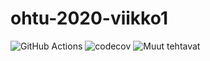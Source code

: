 # ohtu-2020-viikko1

![GitHub Actions](https://github.com/ihqminna/ohtu-viikko1-s2020/workflows/Java%20CI%20with%20Gradle/badge.svg)
![codecov](https://codecov.io/gh/ihqminna/ohtu-2020-viikko1/branch/main/graph/badge.svg?token=T54TL85WN6)
![Muut tehtavat](https://github.com/ihqminna/ohtu2020)
